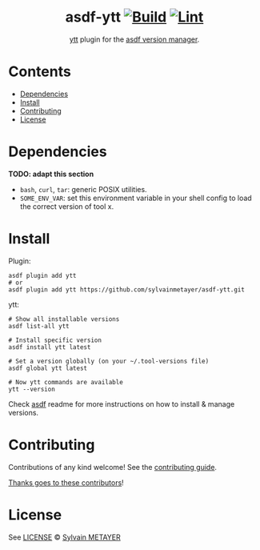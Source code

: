 <div align="center">

# asdf-ytt [![Build](https://github.com/sylvainmetayer/asdf-ytt/actions/workflows/build.yml/badge.svg)](https://github.com/sylvainmetayer/asdf-ytt/actions/workflows/build.yml) [![Lint](https://github.com/sylvainmetayer/asdf-ytt/actions/workflows/lint.yml/badge.svg)](https://github.com/sylvainmetayer/asdf-ytt/actions/workflows/lint.yml)

[ytt](https://github.com/carvel-dev/ytt) plugin for the [asdf version manager](https://asdf-vm.com).

</div>

# Contents

- [Dependencies](#dependencies)
- [Install](#install)
- [Contributing](#contributing)
- [License](#license)

# Dependencies

**TODO: adapt this section**

- `bash`, `curl`, `tar`: generic POSIX utilities.
- `SOME_ENV_VAR`: set this environment variable in your shell config to load the correct version of tool x.

# Install

Plugin:

```shell
asdf plugin add ytt
# or
asdf plugin add ytt https://github.com/sylvainmetayer/asdf-ytt.git
```

ytt:

```shell
# Show all installable versions
asdf list-all ytt

# Install specific version
asdf install ytt latest

# Set a version globally (on your ~/.tool-versions file)
asdf global ytt latest

# Now ytt commands are available
ytt --version
```

Check [asdf](https://github.com/asdf-vm/asdf) readme for more instructions on how to
install & manage versions.

# Contributing

Contributions of any kind welcome! See the [contributing guide](contributing.md).

[Thanks goes to these contributors](https://github.com/sylvainmetayer/asdf-ytt/graphs/contributors)!

# License

See [LICENSE](LICENSE) © [Sylvain METAYER](https://github.com/sylvainmetayer/)
